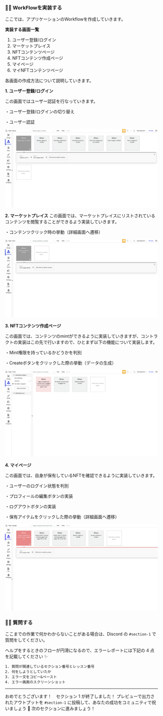 ### 👩‍💻 WorkFlowを実装する

ここでは、アプリケーションのWorkflowを作成していきます。

**実装する画面一覧**

1.  ユーザー登録/ログイン
2.  マーケットプレイス
3.  NFTコンテンツページ
4.  NFTコンテンツ作成ページ
5.  マイページ
6.  マイNFTコンテンツページ

各画面の作成方法について説明していきます。

**1\. ユーザー登録/ログイン**

この画面ではユーザー認証を行なっていきます。

・ユーザー登録/ログインの切り替え

・ユーザー認証

![](/public/images/99-NFT-MarketPlace/section-1/1_4_1.png)

**2\. マーケットプレイス**
この画面では、マーケットプレイスにリストされているコンテンツを閲覧することができるよう実装していきます。

・コンテンツクリック時の挙動（詳細画面へ遷移）

![](/public/images/99-NFT-MarketPlace/section-1/1_4_2.png)

**3\. NFTコンテンツ作成ページ**

この画面では、コンテンツのmintができるように実装していきますが、コントラクトの実装はこの先で行いますので、ひとまず以下の機能について実装します。

・Mint権限を持っているかどうかを判別

・Createボタンをクリックした際の挙動（データの生成）

![](/public/images/99-NFT-MarketPlace/section-1/1_4_3.png)

**4\. マイページ**

この画面では、自身が保有しているNFTを確認できるように実装していきます。

・ユーザーのログイン状態を判別

・プロフィールの編集ボタンの実装

・ログアウトボタンの実装

・保有アイテムをクリックした際の挙動（詳細画面へ遷移）

![](/public/images/99-NFT-MarketPlace/section-1/1_4_4.png)


### 🙋‍♂️ 質問する

ここまでの作業で何かわからないことがある場合は、Discord の `#section-1` で質問をしてください。

ヘルプをするときのフローが円滑になるので、エラーレポートには下記の 4 点を記載してください ✨

    1. 質問が関連しているセクション番号とレッスン番号
    2. 何をしようとしていたか
    3. エラー文をコピー&ペースト
    4. エラー画面のスクリーンショット
    

* * *

おめでとうございます！　セクション 1 が終了しました！
プレビューで出力されたアウトプットを `#section-1` に投稿して、あなたの成功をコミュニティで祝いましょう 🎉
次のセクションに進みましょう！

